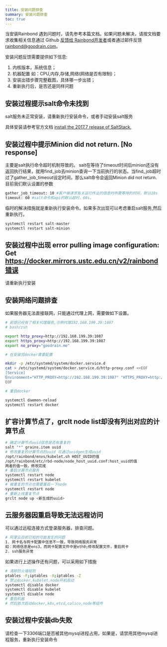 ```yaml
---
title: 安装问题排查
summary: 安装问题排查
toc: true
---
```


当安装Rainbond 遇到问题时，请先参考本篇文档。如果问题未解决，请按文档要求收集相关信息通过 Github [反馈给 Rainbond开发者](https://github.com/goodrain/rainbond-install/issues/new)或者通过邮件反馈<rainbond@goodrain.com>。

安装问题反馈需要提供如下信息:

1. 内核版本，系统信息；
2. 机器配置 如：CPU,内存,存储,网络(网络是否有限制)；
3. 安装出错步骤完整截图，具体哪一步出错；
4. 重新执行后，是否还是同样问题

## 安装过程提示salt命令未找到

salt服务未正常安装，请重新执行安装命令，或者手动安装salt服务

具体安装请参考官方文档 [install the 2017.7 release of SaltStack.](https://repo.saltstack.com/2017.7.html)

## 安装过程中提示Minion did not return. [No response]
主要是salt执行命令超时机制导致的。
salt在等待了timeout时间后minion还没有返回执行结果，就用find_job去minion查询一下当前执行的状态。当find_job超时过了gather_job_timeout设定时间，那么salt命令会返回Minion did not return.
目前我们默认设置的参数

```bash
gather_job_timeout: 10 #客户端请求有关运行作业的信息时所需等待的时间，默认10s
timeout: 60 #salt命令和api的默认超时，60s。
```
临时的解决措施就是重新执行安装命令。如果多次出现可以考虑重启salt服务,然后重新执行。

```bash
systemctl restart salt-master
systemctl restart salt-minion
```

## 安装过程中出现 error pulling image configuration: Get https://docker.mirrors.ustc.edu.cn/v2/rainbond错误

请重新执行安装

## 安装网络问题排查

如果服务器无法直接联网，只能通过代理上网，需要做如下设置。

```bash
# 前提已经有了相关代理服务,示例代理192.168.199.39:1087
# bash/zsh

export http_proxy=http://192.168.199.39:1087
export https_proxy=http://192.168.199.39:1087
export no_proxy="goodrain.me"

# 在安装完docker需要配置

mkdir -p /etc/systemd/system/docker.service.d
cat > /etc/systemd/system/docker.service.d/http-proxy.conf <<EOF
[Service]
Environment="HTTP_PROXY=http://192.168.199.39:1087" "HTTPS_PROXY=http://192.168.199.39:1087" "NO_PROXY=goodrain.me"
EOF

# 重启docker

systemctl daemon-reload
systemctl restart docker
```

## 扩容计算节点了，grclt node list却没有列出对应的计算节点

```bash
# 确定计算节点uuid信息是否有重复的
salt "*" grains.item uuid
# 修改重复的计算节点的uuid 可通过uuidgen生成uuid
/opt/rainbond/envs/kubelet.sh HOST_UUID的值
/opt/rainbond/etc/rbd-node/node_host_uuid.conf:host_uuid的值
两者的值一致，修改完成
# 重启计算节点服务
systemctl restart node
systemctl restart kubelet
# 被重复的节点也需要重启一下node
systemctl restart node
# 重新上线重复节点
grclt node up <新生成的uuid>
```

## 云服务器因重启导致无法远程访问

可以通过远程连接方式登录服务器，排查问题。

```bash
# 阿里云目前已知的可能发生的问题
1. 网卡名与网卡配置中信息不一致，导致网络服务异常
如：网络信息是ens3，而网卡配置文件中是eth0;修改配置文件，重启网卡
2. ssh服务异常
```

如果进行上述操作还有问题，可以采用如下措施

```bash
# 清除防火墙规则
ptables -F;iptables -X;iptables -Z
# 禁止docker,kubelet,node开机启动
systemctl disable docker
systemctl disable kubelet
systemctl disable node
# 重启机器
# 然后依次启动docker,k8s,etcd,calico,node等组件
```

## 安装过程中安装db失败

请检查一下3306端口是否被其他mysql进程占用，如果是，请禁用其他mysql进程服务，重新执行安装命令
